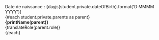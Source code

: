<div>Date de naissance : {dayjs(student.private.dateOfBirth).format('D MMMM YYYY')}</div>
            {#each student.private.parents as parent}
                <div>
                    <div><b>{printName(parent)}</b></div>
                    <div>{translateRole(parent.role)}</div>
                </div>
            {/each}
